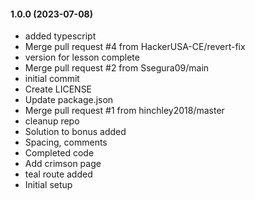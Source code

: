 #### 1.0.0 (2023-07-08)

- added typescript
- Merge pull request #4 from HackerUSA-CE/revert-fix
- version for lesson complete
- Merge pull request #2 from Ssegura09/main
- initial commit
- Create LICENSE
- Update package.json
- Merge pull request #1 from hinchley2018/master
- cleanup repo
- Solution to bonus added
- Spacing, comments
- Completed code
- Add crimson page
- teal route added
- Initial setup
